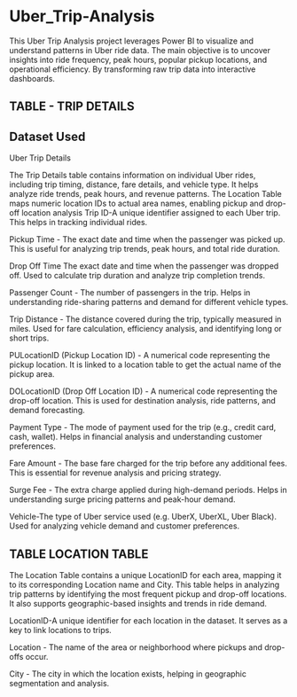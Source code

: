 # Uber_Trip-Analysis
This Uber Trip Analysis project leverages Power BI to visualize and understand patterns in Uber ride data. The main objective is to uncover insights into ride frequency, peak hours, popular pickup locations, and operational efficiency. By transforming raw trip data into interactive dashboards.

## TABLE - TRIP DETAILS

## Dataset Used
<a herf ="https://github.com/Nitish8878/Uber_Trip-Analysis/blob/main/Uber%20Trip%20Details.xlsx">Uber Trip Details</a>

The Trip Details table contains information on individual Uber rides, including trip timing, distance, fare details, and vehicle type. It helps analyze ride trends, peak hours, and revenue patterns. The Location Table maps numeric location IDs to actual area names, enabling pickup and drop-off location analysis
Trip ID-A unique identifier assigned to each Uber trip. This helps in tracking individual rides. 

Pickup Time - The exact date and time when the passenger was picked up. This is useful for analyzing trip trends, peak hours, and total ride duration.

Drop Off Time The exact date and time when the passenger was dropped off. Used to calculate trip duration and analyze trip completion trends.

Passenger Count - The number of passengers in the trip. Helps in understanding ride-sharing patterns and demand for different vehicle types.

Trip Distance - The distance covered during the trip, typically measured in miles. Used for fare calculation, efficiency analysis, and identifying long or short trips.

PULocationID (Pickup Location ID) - A numerical code representing the pickup location. It is linked to a location table to get the actual name of the pickup area.

DOLocationID (Drop Off Location ID) - A numerical code representing the drop-off location. This is used for destination analysis, ride patterns, and demand forecasting. 

Payment Type - The mode of payment used for the trip (e.g., credit card, cash, wallet). Helps in financial analysis and understanding customer preferences. 

Fare Amount - The base fare charged for the trip before any additional fees. This is essential for revenue analysis and pricing strategy. 

Surge Fee - The extra charge applied during high-demand periods. Helps in understanding surge pricing patterns and peak-hour demand. 

Vehicle-The type of Uber service used (e.g. UberX, UberXL, Uber Black). Used for analyzing vehicle demand and customer preferences. 


## TABLE LOCATION TABLE 

The Location Table contains a unique LocationID for each area, mapping it to its corresponding Location name and City. This table helps in analyzing trip patterns by identifying the most frequent pickup and drop-off locations. It also supports geographic-based insights and trends in ride demand.
 
LocationID-A unique identifier for each location in the dataset. It serves as a key to link locations to trips.

Location - The name of the area or neighborhood where pickups and drop-offs occur.

City - The city in which the location exists, helping in geographic segmentation and analysis.
